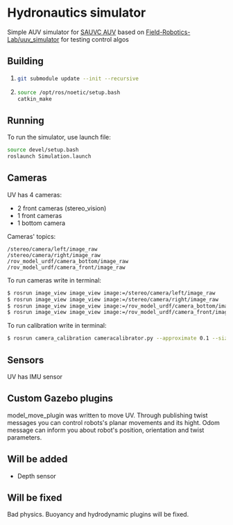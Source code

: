 # Hydronautics simulator
Simple AUV simulator for [SAUVC AUV](https://github.com/hidronautics/sauvc) based on [Field-Robotics-Lab/uuv_simulator](https://github.com/Field-Robotics-Lab/uuv_simulator) for testing control algos

## Building

1. 	
    ```sh
    git submodule update --init --recursive
    ```
2.
    ```sh
    source /opt/ros/noetic/setup.bash
    catkin_make
    ```

## Running

To run the simulator, use launch file:
```sh
source devel/setup.bash
roslaunch Simulation.launch
```

## Cameras
UV has 4 cameras:

- 2 front cameras (stereo_vision)
- 1 front cameras 
- 1 bottom camera

Cameras' topics:

	/stereo/camera/left/image_raw
	/stereo/camera/right/image_raw
	/rov_model_urdf/camera_bottom/image_raw
	/rov_model_urdf/camera_front/image_raw

To run cameras write in terminal:

```sh
$ rosrun image_view image_view image:=/stereo/camera/left/image_raw
$ rosrun image_view image_view image:=/stereo/camera/right/image_raw
$ rosrun image_view image_view image:=/rov_model_urdf/camera_bottom/image_raw
$ rosrun image_view image_view image:=/rov_model_urdf/camera_front/image_raw
```
To run calibration write in terminal:

```sh
$ rosrun camera_calibration cameracalibrator.py --approximate 0.1 --size 8x6 --square 0.108 right:=/stereo/camera/right/image_raw left:=/stereo/camera/left/image_raw right_camera:=/stereo/camera/right left_camera:=/stereo/camera/left
```

## Sensors
UV has IMU sensor 

## Custom Gazebo plugins
model_move_plugin was written to move UV. Through publishing twist messages you can control robots's planar movements and its hight. Odom message can inform you about robot's position, orientation and twist parameters.

## Will be added
- Depth sensor

## Will be fixed
Bad physics. Buoyancy and hydrodynamic plugins will be fixed.


